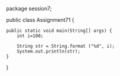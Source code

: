package session7;

public class Assignment71 {

	public static void main(String[] args) {
		int i=100;
		
		String str = String.format ("%d", i); 
		System.out.println(str);
	}

}
